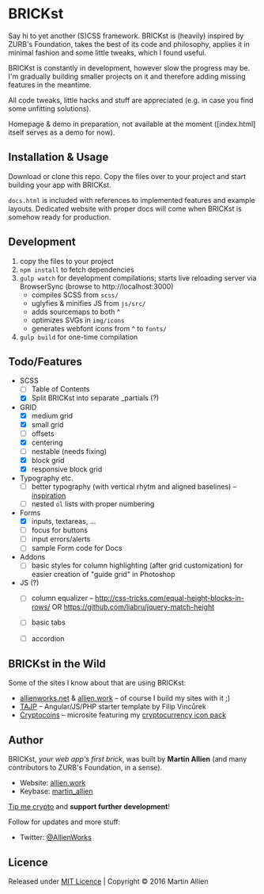 # BRICKst

Say hi to yet another (S)CSS framework. BRICKst is (heavily) inspired by ZURB's Foundation, takes the best of its code and philosophy, applies it in minimal fashion and some little tweaks, which I found useful.

BRICKst is constantly in development, however slow the progress may be. I'm gradually building smaller projects on it and therefore adding missing features in the meantime.

All code tweaks, little hacks and stuff are appreciated (e.g. in case you find some unfitting solutions).

Homepage & demo in preparation, not available at the moment ([index.html] itself serves as a demo for now).


## Installation & Usage

Download or clone this repo. Copy the files over to your project and start building your app with BRICKst.

`docs.html` is included with references to implemented features and example layouts. Dedicated website with proper docs will come when BRICKst is somehow ready for production.

## Development

1. copy the files to your project
2. `npm install` to fetch dependencies
3. `gulp watch` for development compilations; starts live reloading server via BrowserSync (browse to http://localhost:3000)
    - compiles SCSS from `scss/`
    - uglyfies & minifies JS from `js/src/`
    - adds sourcemaps to both ^
    - optimizes SVGs in `img/icons`
    - generates webfont icons from ^ to `fonts/`
4. `gulp build` for one-time compilation

## Todo/Features

* SCSS
    * [ ] Table of Contents
    * [x] Split BRICKst into separate _partials (?)
* GRID
    * [x] medium grid
    * [x] small grid
    * [ ] offsets
    * [x] centering
    * [ ] nestable (needs fixing)
    * [x] block grid
    * [x] responsive block grid
* Typography etc.
    * [ ] better typography (with vertical rhytm and aligned baselines) – [inspiration](https://sassline.com)
    * [ ] nested `ol` lists with proper numbering
* Forms
    * [x] inputs, textareas, ...
    * [ ] focus for buttons
    * [ ] input errors/alerts
    * [ ] sample Form code for Docs
* Addons
    * [ ] basic styles for column highlighting (after grid customization) for easier creation of "guide grid" in Photoshop
* JS (?)
    * [ ] column equalizer – http://css-tricks.com/equal-height-blocks-in-rows/ OR https://github.com/liabru/jquery-match-height
    * [ ] basic tabs
    * [ ] accordion


## BRICKst in the Wild

Some of the sites I know about that are using BRICKst:

* [allienworks.net](https://allienworks.net) & [allien.work](https://allien.work) – of course I build my sites with it ;)
* [TAJP](https://github.com/vincurekf/TAJP) – Angular/JS/PHP starter template by Filip Vincůrek
* [Cryptocoins](http://labs.allienworks.net/icons/cryptocoins/) – microsite featuring my [cryptocurrency icon pack](https://github.com/allienworks/cryptocoins)


## Author

BRICKst, *your web app's first brick*, was built by **Martin Allien** (and many contributors to ZURB's Foundation, in a sense).

* Website: [allien.work](https://allien.work)
* Keybase: [martin_allien](https://keybase.io/martin_allien)

[Tip me crypto](https://allien.work/donate) and **support further development**!

Follow for updates and more stuff:

* Twitter: [@AllienWorks](https://twitter.com/AllienWorks)


## Licence

Released under [MIT Licence](http://opensource.org/licenses/MIT) | Copyright © 2016 Martin Allien
